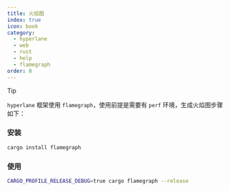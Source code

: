 ```yaml
---
title: 火焰图
index: true
icon: book
category:
  - hyperlane
  - web
  - rust
  - help
  - flamegraph
order: 8
---
```


<Share colorful />

> [!tip]
>
> `hyperlane` 框架使用 `flamegraph`，使用前提是需要有 `perf` 环境，生成火焰图步骤如下：

### 安装

```sh
cargo install flamegraph
```

### 使用

```sh
CARGO_PROFILE_RELEASE_DEBUG=true cargo flamegraph --release
```

<Bottom />

